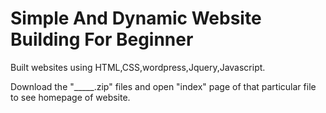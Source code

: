 
# Simple And Dynamic Website Building For Beginner


Built websites using HTML,CSS,wordpress,Jquery,Javascript.


Download the "_____.zip" files and open "index" page of that particular file to see homepage of  website.
